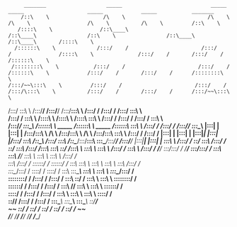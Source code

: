          _______                   _____                            _____                    _____                    _____            _____           _______         
        /::\    \                 /\    \                          /\    \                  /\    \                  /\    \          /\    \         /::\    \        
       /::::\    \               /::\____\                        /::\____\                /::\    \                /::\____\        /::\____\       /::::\    \       
      /::::::\    \             /:::/    /                       /:::/    /               /::::\    \              /:::/    /       /:::/    /      /::::::\    \      
     /::::::::\    \           /:::/    /                       /:::/    /               /::::::\    \            /:::/    /       /:::/    /      /::::::::\    \     
    /:::/~~\:::\    \         /:::/    /                       /:::/    /               /:::/\:::\    \          /:::/    /       /:::/    /      /:::/~~\:::\    \    
   /:::/    \:::\    \       /:::/____/                       /:::/____/               /:::/__\:::\    \        /:::/    /       /:::/    /      /:::/    \:::\    \   
  /:::/    / \:::\    \     /::::\    \                      /::::\    \              /::::\   \:::\    \      /:::/    /       /:::/    /      /:::/    / \:::\    \  
 /:::/____/   \:::\____\   /::::::\    \   _____            /::::::\    \   _____    /::::::\   \:::\    \    /:::/    /       /:::/    /      /:::/____/   \:::\____\ 
|:::|    |     |:::|    | /:::/\:::\    \ /\    \          /:::/\:::\    \ /\    \  /:::/\:::\   \:::\    \  /:::/    /       /:::/    /      |:::|    |     |:::|    |
|:::|____|     |:::|    |/:::/  \:::\    /::\____\        /:::/  \:::\    /::\____\/:::/__\:::\   \:::\____\/:::/____/       /:::/____/       |:::|____|     |:::|    |
 \:::\    \   /:::/    / \::/    \:::\  /:::/    /        \::/    \:::\  /:::/    /\:::\   \:::\   \::/    /\:::\    \       \:::\    \        \:::\    \   /:::/    / 
  \:::\    \ /:::/    /   \/____/ \:::\/:::/    /          \/____/ \:::\/:::/    /  \:::\   \:::\   \/____/  \:::\    \       \:::\    \        \:::\    \ /:::/    /  
   \:::\    /:::/    /             \::::::/    /                    \::::::/    /    \:::\   \:::\    \       \:::\    \       \:::\    \        \:::\    /:::/    /   
    \:::\__/:::/    /               \::::/    /                      \::::/    /      \:::\   \:::\____\       \:::\    \       \:::\    \        \:::\__/:::/    /    
     \::::::::/    /                /:::/    /                       /:::/    /        \:::\   \::/    /        \:::\    \       \:::\    \        \::::::::/    /     
      \::::::/    /                /:::/    /                       /:::/    /          \:::\   \/____/          \:::\    \       \:::\    \        \::::::/    /      
       \::::/    /                /:::/    /                       /:::/    /            \:::\    \               \:::\    \       \:::\    \        \::::/    /       
        \::/____/                /:::/    /                       /:::/    /              \:::\____\               \:::\____\       \:::\____\        \::/____/        
         ~~                      \::/    /                        \::/    /                \::/    /                \::/    /        \::/    /         ~~              
                                  \/____/                          \/____/                  \/____/                  \/____/          \/____/                          
                                                                                                                                                                       
